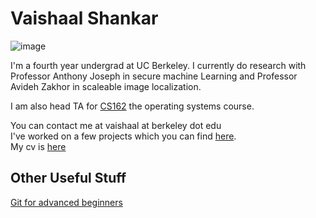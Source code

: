 <head>
<title>Vaishaal Shankar</title>
</head>

Vaishaal Shankar
========

![image](http://s17.postimg.org/rxv2qg1v3/image.jpg)

I'm a fourth year undergrad at UC Berkeley. I currently do research with Professor Anthony Joseph in secure machine Learning and Professor Avideh Zakhor in scaleable image localization.

I am also head TA for [CS162](http://cs162.eecs.berkeley.edu/) the operating systems course.

You can contact me at vaishaal at berkeley dot edu  
I've worked on a few projects which you can find [here](http://github.com/vaishaal).  
My cv is [here](/cv.pdf)


Other Useful Stuff
------------------
[Git for advanced beginners](https://docs.google.com/presentation/d/1FOOA4Tn9evpPHas0z-o2AM6wrUI_bXXcnepYnQ9TrZ4/pub?start=false&loop=false&delayms=3000)



<script>
  (function(i,s,o,g,r,a,m){i['GoogleAnalyticsObject']=r;i[r]=i[r]||function(){
  (i[r].q=i[r].q||[]).push(arguments)},i[r].l=1*new Date();a=s.createElement(o),
  m=s.getElementsByTagName(o)[0];a.async=1;a.src=g;m.parentNode.insertBefore(a,m)
  })(window,document,'script','//www.google-analytics.com/analytics.js','ga');

  ga('create', 'UA-47546603-1', 'berkeley.edu');
  ga('send', 'pageview');

</script>

